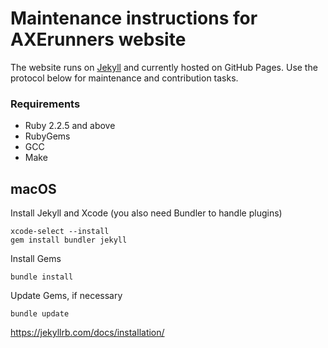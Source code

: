 # Maintenance instructions for AXErunners website

The website runs on [Jekyll](https://github.com/jekyll/jekyll) and currently hosted on GitHub Pages. Use the protocol below for maintenance and contribution tasks.

### Requirements
* Ruby 2.2.5 and above
* RubyGems
* GCC
* Make

## macOS
Install Jekyll and Xcode (you also need Bundler to handle plugins)
```
xcode-select --install
gem install bundler jekyll
```

Install Gems
```
bundle install
```
Update Gems, if necessary
```
bundle update
```

https://jekyllrb.com/docs/installation/
